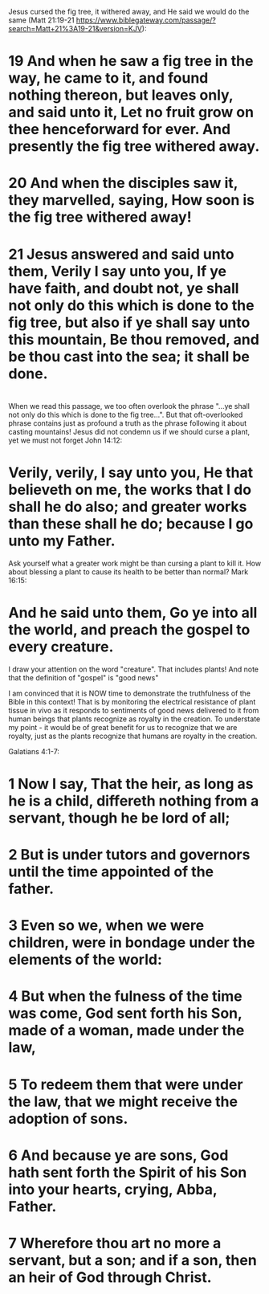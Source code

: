 Jesus cursed the fig tree, it withered away, and He said we would do the same
(Matt 21:19-21 https://www.biblegateway.com/passage/?search=Matt+21%3A19-21&version=KJV):

# 19 And when he saw a fig tree in the way, he came to it, and found nothing thereon, but leaves only, and said unto it, Let no fruit grow on thee henceforward for ever. And presently the fig tree withered away.
# 20 And when the disciples saw it, they marvelled, saying, How soon is the fig tree withered away!
# 21 Jesus answered and said unto them, Verily I say unto you, If ye have faith, and doubt not, ye shall not only do this which is done to the fig tree, but also if ye shall say unto this mountain, Be thou removed, and be thou cast into the sea; it shall be done.
#      
When we read this passage, we too often overlook the phrase "...ye shall not only do this  which is done to the fig 
tree...".  But that oft-overlooked phrase contains just as profound a truth as the phrase following it about casting 
mountains!  Jesus did not condemn us if we should curse a plant, yet we must not forget John 14:12:
# Verily, verily, I say unto you, He that believeth on me, the works that I do shall he do also; and greater works than these shall he do; because I go unto my Father.
Ask yourself what a greater work might be than cursing a plant to kill it.  How about blessing a plant to cause its 
health to be better than normal?  Mark 16:15:
# And he said unto them, Go ye into all the world, and preach the gospel to every creature.
I draw your attention on the word "creature".  That includes plants!  And note that the definition of "gospel" is "good 
news"

I am convinced that it is NOW time to demonstrate the truthfulness of the Bible in this context!  That is by 
monitoring the electrical resistance of plant tissue in vivo as it responds to sentiments of good news delivered to it 
from human beings that plants recognize as royalty in the creation.  To understate my point - it would be of great benefit 
for us to recognize that we are royalty, just as the plants recognize that humans are royalty in the creation.

Galatians 4:1-7:
# 1 Now I say, That the heir, as long as he is a child, differeth nothing from a servant, though he be lord of all;
# 2 But is under tutors and governors until the time appointed of the father.
# 3 Even so we, when we were children, were in bondage under the elements of the world:
# 4 But when the fulness of the time was come, God sent forth his Son, made of a woman, made under the law,
# 5 To redeem them that were under the law, that we might receive the adoption of sons.
# 6 And because ye are sons, God hath sent forth the Spirit of his Son into your hearts, crying, Abba, Father.
# 7 Wherefore thou art no more a servant, but a son; and if a son, then an heir of God through Christ.
